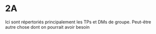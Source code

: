 # 2A

Ici sont répertoriés principalement les TPs et DMs de groupe.
Peut-être autre chose dont on pourrait avoir besoin